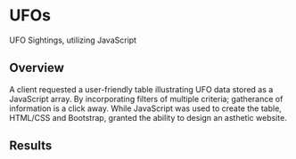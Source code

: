 # UFOs

UFO Sightings, utilizing JavaScript

## Overview

A client requested a user-friendly table illustrating UFO data stored as a JavaScript array. By incorporating filters of multiple criteria; gatherance of information is a click away. While JavaScript was used to create the table, HTML/CSS and Bootstrap, granted the ability to design an asthetic website.

## Results
